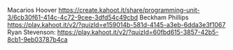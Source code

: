 Macarios Hoover
https://create.kahoot.it/share/programming-unit-3/6cb30f61-414c-4c72-9cee-3dfd54c49cbd
Beckham Phillips
https://play.kahoot.it/v2/?quizId=e159014b-581d-4145-a3eb-6dda3e3f1067
Ryan Stevenson:
https://play.kahoot.it/v2/?quizId=60fbd615-3857-42b5-8cb1-9eb03787b4ca